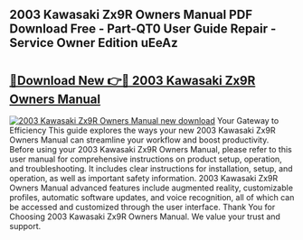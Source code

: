 ## 2003 Kawasaki Zx9R Owners Manual PDF Download Free - Part-QT0 User Guide Repair - Service Owner Edition uEeAz

# <h2><a href="http://bc77051.oget.top/?id=2003+Kawasaki+Zx9R+Owners+Manual">🔗Download New 👉🔴 2003 Kawasaki Zx9R Owners Manual</a></h2>

[![2003 Kawasaki Zx9R Owners Manual new download](https://i.imgur.com/5g1atiW.png)](http://bc77051.oget.top/?id=2003+Kawasaki+Zx9R+Owners+Manual)
Your Gateway to Efficiency This guide explores the ways your new 2003 Kawasaki Zx9R Owners Manual can streamline your workflow and boost productivity. Before using your 2003 Kawasaki Zx9R Owners Manual, please refer to this user manual for comprehensive instructions on product setup, operation, and troubleshooting. It includes clear instructions for installation, setup, and operation, as well as important safety information. 2003 Kawasaki Zx9R Owners Manual advanced features include augmented reality, customizable profiles, automatic software updates, and voice recognition, all of which can be accessed and customized through the user interface. Thank You for Choosing 2003 Kawasaki Zx9R Owners Manual. We value your trust and support.
